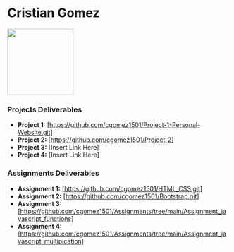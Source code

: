 # Cristian Gomez
<img src="./assets/cristian.JPG" style="width:150px;"/>

### Projects Deliverables
- **Project 1:** [https://github.com/cgomez1501/Project-1-Personal-Website.git]
- **Project 2:** [https://github.com/cgomez1501/Project-2]
- **Project 3:** [Insert Link Here]
- **Project 4:** [Insert Link Here]

### Assignments Deliverables
- **Assignment 1:** [https://github.com/cgomez1501/HTML_CSS.git]
- **Assignment 2:** [https://github.com/cgomez1501/Bootstrap.git]
- **Assignment 3:** [https://github.com/cgomez1501/Assignments/tree/main/Assignment_javascript_functions]
- **Assignment 4:** [https://github.com/cgomez1501/Assignments/tree/main/Assignment_javascript_multipication]






